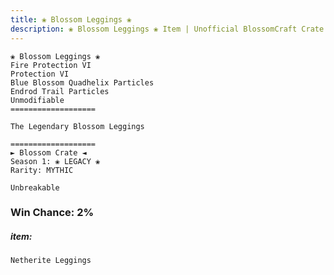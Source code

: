 ```yaml
---
title: ❀ Blossom Leggings ❀
description: ❀ Blossom Leggings ❀ Item | Unofficial BlossomCraft Crate & Item Documentation
---
```

```
❀ Blossom Leggings ❀
Fire Protection VI
Protection VI
Blue Blossom Quadhelix Particles
Endrod Trail Particles
Unmodifiable
===================

The Legendary Blossom Leggings

===================
► Blossom Crate ◄
Season 1: ❀ LEGACY ❀
Rarity: MYTHIC

Unbreakable
```
### Win Chance: 2%

##### item:
`Netherite Leggings`